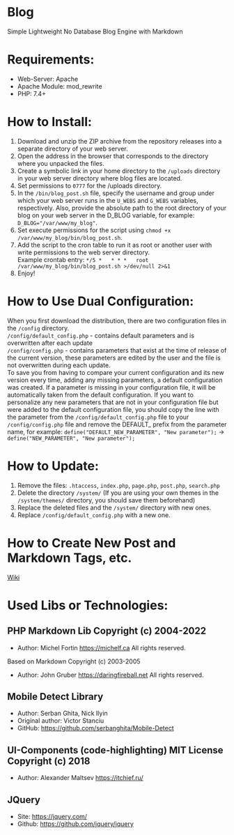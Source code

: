 # Blog
Simple Lightweight No Database Blog Engine with Markdown

# Requirements:
- Web-Server: Apache
- Apache Module: mod_rewrite
- PHP: 7.4+

# How to Install:
1. Download and unzip the ZIP archive from the repository releases into a separate directory of your web server.
2. Open the address in the browser that corresponds to the directory where you unpacked the files.
3. Create a symbolic link in your home directory to the `/uploads` directory in your web server directory where blog files are located.
4. Set permissions to `0777` for the /uploads directory.
5. In the `/bin/blog_post.sh` file, specify the username and group under which your web server runs in the `U_WEBS` and `G_WEBS` variables, respectively. Also, provide the absolute path to the root directory of your blog on your web server in the D_BLOG variable, for example: `D_BLOG="/var/www/my_blog"`.
6. Set execute permissions for the script using `chmod +x /var/www/my_blog/bin/blog_post.sh`.
7. Add the script to the cron table to run it as root or another user with write permissions to the web server directory.  
Example crontab entry: `*/5 *   * * *   root    /var/www/my_blog/bin/blog_post.sh >/dev/null 2>&1`
8. Enjoy!

# How to Use Dual Configuration:
When you first download the distribution, there are two configuration files in the `/config` directory.  
`/config/default_config.php` - contains default parameters and is overwritten after each update  
`/config/config.php` - contains parameters that exist at the time of release of the current version, these parameters are edited by the user and the file is not overwritten during each update.  
To save you from having to compare your current configuration and its new version every time, adding any missing parameters, a default configuration was created. If a parameter is missing in your configuration file, it will be automatically taken from the default configuration.
If you want to personalize any new parameters that are not in your configuration file but were added to the default configuration file, you should copy the line with the parameter from the `/config/default_config.php` file to your `/config/config.php` file and remove the DEFAULT_ prefix from the parameter name, for example:
`define("DEFAULT_NEW_PARAMETER", "New parameter");` -> `define("NEW_PARAMETER", "New parameter");`

# How to Update:
1. Remove the files: `.htaccess`, `index.php`, `page.php`, `post.php`, `search.php`
2. Delete the directory `/system/` (If you are using your own themes in the `/system/themes/` directory, you should save them beforehand)
3. Replace the deleted files and the `/system/` directory with new ones.
4. Replace `/config/default_config.php` with a new one.

# How to Create New Post and Markdown Tags, etc.
[Wiki](https://github.com/Sc00tFox/Blog/wiki)

# Used Libs or Technologies:

## PHP Markdown Lib Copyright (c) 2004-2022 
- Author: Michel Fortin https://michelf.ca All rights reserved.

Based on Markdown Copyright (c) 2003-2005 
- Author: John Gruber https://daringfireball.net All rights reserved.

## Mobile Detect Library
- Author: Serban Ghita, Nick Ilyin
- Original author: Victor Stanciu
- GitHub: https://github.com/serbanghita/Mobile-Detect

## UI-Components (code-highlighting) MIT License Copyright (c) 2018 
- Author: Alexander Maltsev https://itchief.ru/

## JQuery
- Site: https://jquery.com/
- Github: https://github.com/jquery/jquery